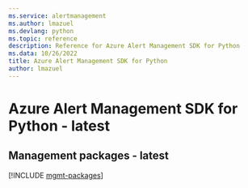 ```yaml
---
ms.service: alertmanagement
ms.author: lmazuel
ms.devlang: python
ms.topic: reference
description: Reference for Azure Alert Management SDK for Python
ms.data: 10/26/2022
title: Azure Alert Management SDK for Python
author: lmazuel
---
```

# Azure Alert Management SDK for Python - latest

## Management packages - latest
[!INCLUDE [mgmt-packages](alert-management-mgmt-index.md)]